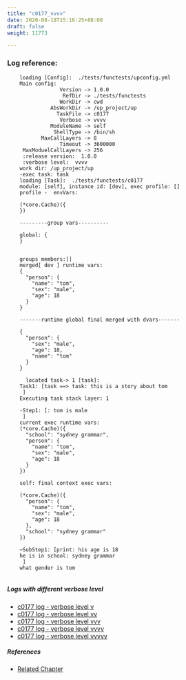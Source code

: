 ```yaml
---
title: "c0177_vvvv"
date: 2020-08-18T15:16:25+88:00
draft: false
weight: 11773

---
```


### Log reference: <no value>

```
    loading [Config]:  ./tests/functests/upconfig.yml
    Main config:
                 Version -> 1.0.0
                  RefDir -> ./tests/functests
                 WorkDir -> cwd
              AbsWorkDir -> /up_project/up
                TaskFile -> c0177
                 Verbose -> vvvv
              ModuleName -> self
               ShellType -> /bin/sh
           MaxCallLayers -> 8
                 Timeout -> 3600000
     MaxModuelCallLayers -> 256
     :release version:  1.0.0
     :verbose level:  vvvv
    work dir: /up_project/up
    -exec task: task
    loading [Task]:  ./tests/functests/c0177
    module: [self], instance id: [dev], exec profile: []
    profile -  envVars:
    
    (*core.Cache)({
    })
    
    ---------group vars----------
    
    global: {
    }
    
    
    groups members:[]
    merged[ dev ] runtime vars:
    {
      "person": {
        "name": "tom",
        "sex": "male",
        "age": 18
      }
    }
    
    -------runtime global final merged with dvars-------
    
    {
      "person": {
        "sex": "male",
        "age": 18,
        "name": "tom"
      }
    }
    
      located task-> 1 [task]: 
    Task1: [task ==> task: this is a story about tom
     ]
    Executing task stack layer: 1
    
    -Step1: [: tom is male
     ]
    current exec runtime vars:
    (*core.Cache)({
      "school": "sydney grammar",
      "person": {
        "name": "tom",
        "sex": "male",
        "age": 18
      }
    })
    
    self: final context exec vars:
    
    (*core.Cache)({
      "person": {
        "name": "tom",
        "sex": "male",
        "age": 18
      },
      "school": "sydney grammar"
    })
    
    ~SubStep1: [print: his age is 18
    he is in school: sydney grammar
     ]
    what gender is tom
    
```

##### Logs with different verbose level
* [c0177 log - verbose level v](../../logs/c0177_v)
* [c0177 log - verbose level vv](../../logs/c0177_vv)
* [c0177 log - verbose level vvv](../../logs/c0177_vvv)
* [c0177 log - verbose level vvvv](../../logs/c0177_vvvv)
* [c0177 log - verbose level vvvvv](../../logs/c0177_vvvvv)

##### References
* [Related Chapter](../../vars/c0177)
